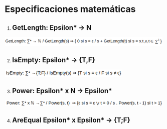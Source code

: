 # Especificaciones matemáticas

1.  ## GetLength: Epsilon* -> N

![getlength](index/getlength.png)

2.  ## IsEmpty: Epsilon* -> {T,F}

![isempty](index/isempty.png)


3.  ## Power: Epsilon* x N -> Epsilon*


![power](index/power.png)

4. ## AreEqual Epsilon* x Epsilon* -> {T;F}
